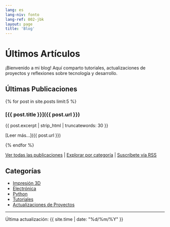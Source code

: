 ```yaml
---
lang: es
lang-niv: fonto
lang-ref: 002-jbk
layout: page
title: 'Blog'
---
```


# Últimos Artículos

¡Bienvenido a mi blog! Aquí comparto tutoriales, actualizaciones de proyectos y reflexiones sobre tecnología y desarrollo.

## Últimas Publicaciones

{% for post in site.posts limit:5 %}
### [{{ post.title }}]({{ post.url }})

{{ post.excerpt | strip_html | truncatewords: 30 }}

[Leer más...]({{ post.url }})

{% endfor %}

[Ver todas las publicaciones](archive) | [Explorar por categoría](categories) | [Suscríbete vía RSS](feed.xml)

## Categorías

- [Impresión 3D](category/3d-printing/)
- [Electrónica](category/electronics/)
- [Python](category/python/)
- [Tutoriales](category/tutorials/)
- [Actualizaciones de Proyectos](category/updates/)

---

Última actualización: {{ site.time | date: "%d/%m/%Y" }}

